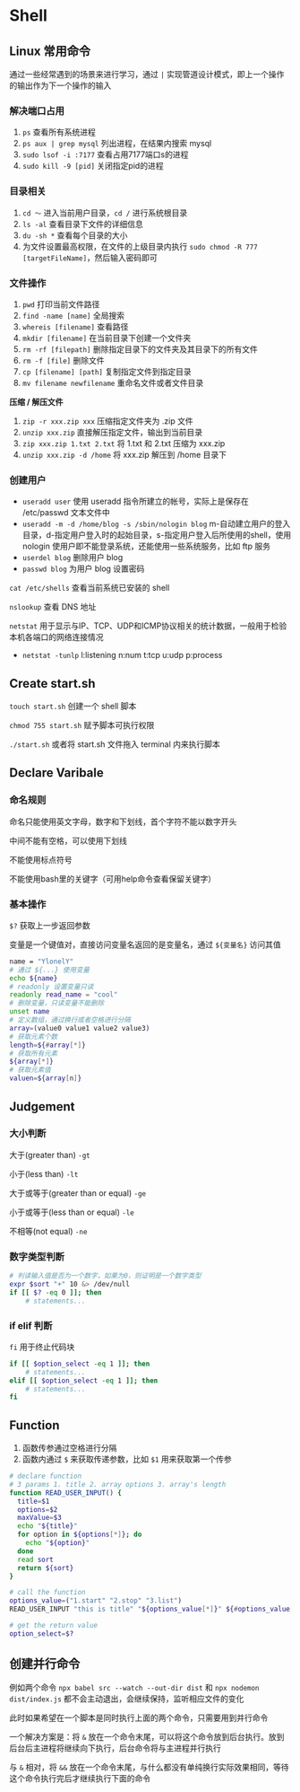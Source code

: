 # Shell

## Linux 常用命令

通过一些经常遇到的场景来进行学习，通过 `|` 实现管道设计模式，即上一个操作的输出作为下一个操作的输入

### 解决端口占用

1. `ps` 查看所有系统进程
2. `ps aux | grep mysql` 列出进程，在结果内搜索 mysql
3. `sudo lsof -i :7177` 查看占用7177端口s的进程
4. `sudo kill -9 [pid]` 关闭指定pid的进程

### 目录相关

1. `cd ～` 进入当前用户目录，`cd /` 进行系统根目录
2. `ls -al` 查看目录下文件的详细信息
3. `du -sh *` 查看每个目录的大小
4. 为文件设置最高权限，在文件的上级目录内执行 `sudo chmod -R 777 [targetFileName]`，然后输入密码即可

### 文件操作

1. `pwd` 打印当前文件路径
2. `find -name [name]` 全局搜索
3. `whereis [filename]` 查看路径
4. `mkdir [filename]` 在当前目录下创建一个文件夹
5. `rm -rf [filepath]` 删除指定目录下的文件夹及其目录下的所有文件
6. `rm -f [file]` 删除文件
7. `cp [filename] [path]` 复制指定文件到指定目录
8. `mv filename newfilename` 重命名文件或者文件目录

**压缩 / 解压文件**

1. `zip -r xxx.zip xxx` 压缩指定文件夹为 .zip 文件
2. `unzip xxx.zip` 直接解压指定文件，输出到当前目录
3. `zip xxx.zip 1.txt 2.txt` 将 1.txt 和 2.txt 压缩为 xxx.zip
4. `unzip xxx.zip -d /home` 将 xxx.zip 解压到 /home 目录下

### 创建用户

- `useradd user` 使用 useradd 指令所建立的帐号，实际上是保存在 /etc/passwd 文本文件中
- `useradd -m -d /home/blog -s /sbin/nologin blog` m-自动建立用户的登入目录，d-指定用户登入时的起始目录，s-指定用户登入后所使用的shell，使用 nologin 使用户即不能登录系统，还能使用一些系统服务，比如 ftp 服务
- `userdel blog` 删除用户 blog
- `passwd blog` 为用户 blog 设置密码

`cat /etc/shells` 查看当前系统已安装的 shell

`nslookup` 查看 DNS 地址

`netstat` 用于显示与IP、TCP、UDP和ICMP协议相关的统计数据，一般用于检验本机各端口的网络连接情况
- `netstat -tunlp` l:listening   n:num   t:tcp  u:udp  p:process


## Create start.sh

`touch start.sh` 创建一个 shell 脚本

`chmod 755 start.sh` 赋予脚本可执行权限

`./start.sh` 或者将 start.sh 文件拖入 terminal 内来执行脚本


## Declare Varibale

### 命名规则

命名只能使用英文字母，数字和下划线，首个字符不能以数字开头

中间不能有空格，可以使用下划线

不能使用标点符号

不能使用bash里的关键字（可用help命令查看保留关键字）

### 基本操作

`$?` 获取上一步返回参数

变量是一个键值对，直接访问变量名返回的是变量名，通过 `${变量名}` 访问其值

```sh
name = "YlonelY"
# 通过 ${...} 使用变量
echo ${name}
# readonly 设置变量只读
readonly read_name = "cool"
# 删除变量，只读变量不能删除
unset name
# 定义数组，通过换行或者空格进行分隔
array=(value0 value1 value2 value3)
# 获取元素个数
length=${#array[*]}
# 获取所有元素
${array[*]}
# 获取元素值
valuen=${array[n]}
```


## Judgement

### 大小判断

大于(greater than) `-gt`

小于(less than) `-lt` 

大于或等于(greater than or equal) `-ge`

小于或等于(less than or equal) `-le`

不相等(not equal) `-ne`

### 数字类型判断

```sh
# 判读输入值是否为一个数字，如果为0，则证明是一个数字类型
expr $sort "+" 10 &> /dev/null
if [[ $? -eq 0 ]]; then
	# statements...
```

### if elif 判断

`fi` 用于终止代码块

```sh
if [[ $option_select -eq 1 ]]; then
	# statements...
elif [[ $option_select -eq 1 ]]; then
	# statements...
fi
```


## Function

1. 函数传参通过空格进行分隔
2. 函数内通过 `$` 来获取传递参数，比如 `$1` 用来获取第一个传参

```sh
# declare function
# 3 params 1. title 2. array options 3. array's length
function READ_USER_INPUT() {
  title=$1
  options=$2
  maxValue=$3
  echo "${title}"
  for option in ${options[*]}; do
    echo "${option}"
  done
  read sort
  return ${sort}
}

# call the function
options_value=("1.start" "2.stop" "3.list")
READ_USER_INPUT "this is title" "${options_value[*]}" ${#options_value[*]}

# get the return value
option_select=$?
```

## 创建并行命令

例如两个命令 `npx babel src --watch --out-dir dist` 和 `npx nodemon dist/index.js` 都不会主动退出，会继续保持，监听相应文件的变化

此时如果希望在一个脚本是同时执行上面的两个命令，只需要用到并行命令

一个解决方案是：将 `&` 放在一个命令末尾，可以将这个命令放到后台执行。放到后台后主进程将继续向下执行，后台命令将与主进程并行执行

与 `&` 相对，将 `&&` 放在一个命令末尾，与什么都没有单纯换行实际效果相同，等待这个命令执行完后才继续执行下面的命令

